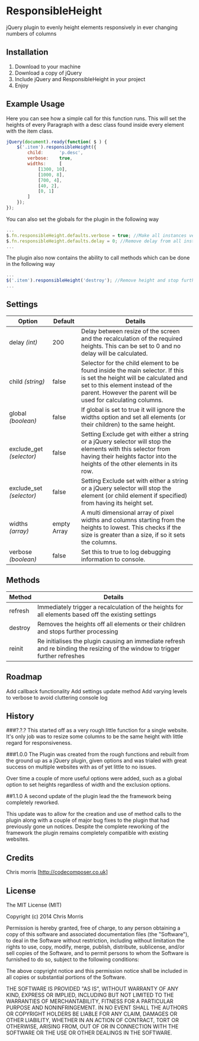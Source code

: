 # ResponsibleHeight
jQuery plugin to evenly height elements responsively in ever changing numbers of columns

## Installation

1. Download to your machine
2. Download a copy of jQuery
3. Include jQuery and ResponsibleHeight in your project
4. Enjoy

## Example Usage

Here you can see how a simple call for this function runs. This will set the heights of every Paragraph with a desc class found inside every element with the item class.
```javascript
jQuery(document).ready(function( $ ) {
	$('.item').responsibleHeight({
		child: 		'p.desc',
    	verbose: 	true,
		widths: 	[
			[1300, 10],
			[1000, 8],
			[700, 4],
			[40, 2],
			[0, 1]
		]
	});
});
```

You can also set the globals for the plugin in the following way
```javascript
...
$.fn.responsibleHeight.defaults.verbose = true; //Make all instances verbose
$.fn.responsibleHeight.defaults.delay = 0; //Remove delay from all instances
...
```

The plugin also now contains the ability to call methods which can be done in the following way
```javascript
...
$('.item').responsibleHeight('destroy'); //Remove height and stop further resizing
...
```

## Settings

Option  | Default | Details
------------- | ------------- | -------------
delay *(int)*  | 200 | Delay between resize of the screen and the recalculation of the required heights. This can be set to 0 and no delay will be calculated.
child *(string)*  | false | Selector for the child element to be found inside the main selector. If this is set the height will be calculated and set to this element instead of the parent. However the parent will be used for calculating columns.
global *(boolean)* | false | If global is set to true it will ignore the widths option and set all elements (or their children) to the same height.
exclude_get *(selector)* | false | Setting Exclude get with either a string or a jQuery selector will stop the elements with this selector from having their heights factor into the heights of the other elements in its row.
exclude_set *(selector)* | false | Setting Exclude set with either a string or a jQuery selector will stop the element (or child element if specified) from having its height set.
widths *(array)* | empty Array | A multi dimensional array of pixel widths and columns starting from the heights to lowest. This checks if the size is greater than a size, if so it sets the columns.
verbose *(boolean)* | false | Set this to true to log debugging information to console.

## Methods

Method | Details
------------- | -------------
refresh | Immediately trigger a recalculation of the heights for all elements  based off the existing settings 
destroy | Removes the heights off all elements or their children and stops further processing
reinit | Re initialises the plugin causing an immediate refresh and re binding the resizing of the window to trigger further refreshes

## Roadmap

Add callback functionality
Add settings update method
Add varying levels to verbose to avoid cluttering console log

## History

###?.?.?
This started off as a very rough little function for a single website.
It's only job was to resize some columns to be the same height with little regard for responsiveness.

###1.0.0
The Plugin was created from the rough functions and rebuilt from the ground up as a jQuery plugin, given options and was trialed with great success on multiple websites with as of yet little to no issues.

Over time a couple of more useful options were added, such as a global option to set heights regardless of width and the exclusion options.

##1.1.0
A second update of the plugin lead the the framework being completely reworked.

This update was to allow for the creation and use of method calls to the plugin along with a couple of major bug fixes to the plugin that had previously gone un notices. Despite the complete reworking of the framework the plugin remains completely compatible with existing websites.

## Credits

Chris morris [http://codecomposer.co.uk]

## License

The MIT License (MIT)

Copyright (c) 2014 Chris Morris

Permission is hereby granted, free of charge, to any person obtaining a copy
of this software and associated documentation files (the "Software"), to deal
in the Software without restriction, including without limitation the rights
to use, copy, modify, merge, publish, distribute, sublicense, and/or sell
copies of the Software, and to permit persons to whom the Software is
furnished to do so, subject to the following conditions:

The above copyright notice and this permission notice shall be included in all
copies or substantial portions of the Software.

THE SOFTWARE IS PROVIDED "AS IS", WITHOUT WARRANTY OF ANY KIND, EXPRESS OR
IMPLIED, INCLUDING BUT NOT LIMITED TO THE WARRANTIES OF MERCHANTABILITY,
FITNESS FOR A PARTICULAR PURPOSE AND NONINFRINGEMENT. IN NO EVENT SHALL THE
AUTHORS OR COPYRIGHT HOLDERS BE LIABLE FOR ANY CLAIM, DAMAGES OR OTHER
LIABILITY, WHETHER IN AN ACTION OF CONTRACT, TORT OR OTHERWISE, ARISING FROM,
OUT OF OR IN CONNECTION WITH THE SOFTWARE OR THE USE OR OTHER DEALINGS IN THE
SOFTWARE.
